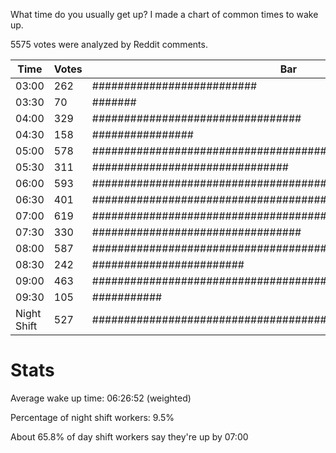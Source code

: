What time do you usually get up? I made a chart of common times to wake up.

5575 votes were analyzed by Reddit comments.

Time|Votes|Bar
-|-|-
03:00|262|##########################
03:30|70|#######
04:00|329|#################################
04:30|158|################
05:00|578|##########################################################
05:30|311|###############################
06:00|593|############################################################
06:30|401|########################################
07:00|619|##############################################################
07:30|330|#################################
08:00|587|###########################################################
08:30|242|########################
09:00|463|##############################################
09:30|105|###########
Night Shift|527|####################################################

# Stats

Average wake up time: 06:26:52 (weighted)

Percentage of night shift workers: 9.5%

About 65.8% of day shift workers say they're up by 07:00
